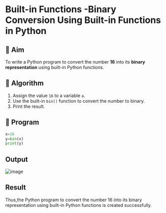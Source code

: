 # Built-in Functions -Binary Conversion Using Built-in Functions in Python

## 🎯 Aim
To write a Python program to convert the number **16** into its **binary representation** using built-in Python functions.

## 🧠 Algorithm
1. Assign the value `16` to a variable `a`.
2. Use the built-in `bin()` function to convert the number to binary.
3. Print the result.

## 🧾 Program
```python
x=16
y=bin(x)
print(y)
```

## Output
![image](https://github.com/user-attachments/assets/f80fc3f9-7280-4091-a069-cf359917ece4)


## Result
Thus,the Python program to convert the number 16 into its binary representation using built-in Python functions is created successfully.
